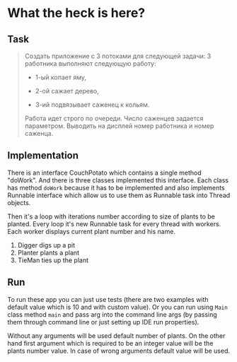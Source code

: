# What the heck is here?

## Task
> Создать приложение с 3 потоками для следующей задачи: 
3 работника выполняют следующую работу: 
> - 1-ый копает яму,
>   
> - 2-ой сажает дерево, 
> 	 
>- 3-ий подвязывает саженец к кольям. 
> 	
>Работа идет строго по очереди. Число саженцев задается параметром.  Выводить на дисплей номер работника и номер саженца.

## Implementation

There is an interface CouchPotato which contains a single method "doWork". And there is three classes implemented this interface. Each class has method `doWork` because it has to be implemented and also implements Runnable interface which allow us to use them as Runnable task into Thread objects. 

Then it's a loop with iterations number according to size of plants to be planted. Every loop it's new Runnable task for every thread with workers. Each worker displays current plant number and his name.

1. Digger digs up a pit
2. Planter plants a plant
3. TieMan ties up the plant

## Run

To run these app you can just use tests (there are two examples with default value which is 10 and with custom value). Or you can run using `Main` class method `main` and pass arg into the command line args (by passing them through command line or just setting up IDE run properties). 

Without any arguments will be used default number of plants. On the other hand first argument which is required to be an integer value will be the plants number value. In case of wrong arguments default value will be used.
